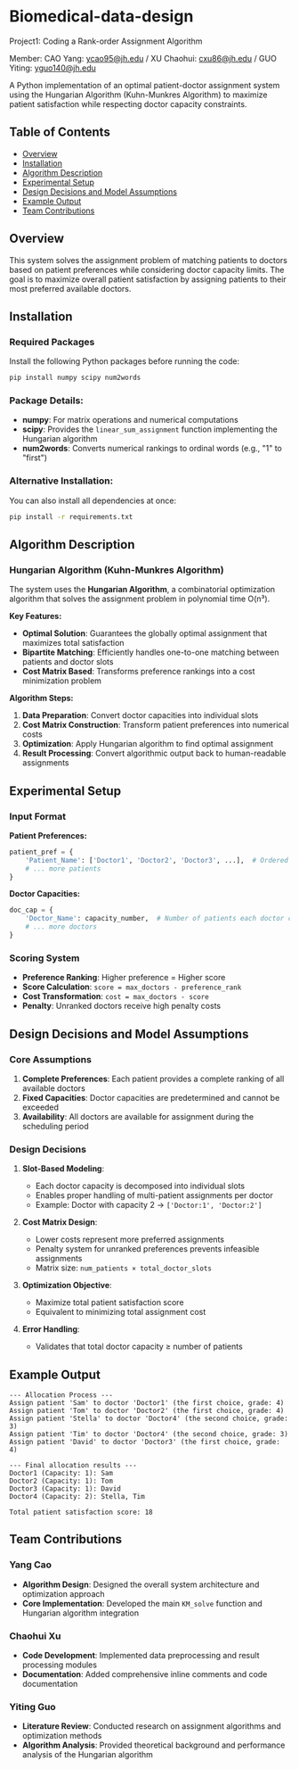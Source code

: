 # Biomedical-data-design
Project1: Coding a Rank-order Assignment Algorithm

Member:
CAO Yang: ycao95@jh.edu /
XU Chaohui: cxu86@jh.edu /
GUO Yiting: yguo140@jh.edu

A Python implementation of an optimal patient-doctor assignment system using the Hungarian Algorithm (Kuhn-Munkres Algorithm) to maximize patient satisfaction while respecting doctor capacity constraints.

## Table of Contents
- [Overview](#overview)
- [Installation](#installation)
- [Algorithm Description](#algorithm-description)
- [Experimental Setup](#experimental-setup)
- [Design Decisions and Model Assumptions](#design-decisions-and-model-assumptions)
- [Example Output](#example-output)
- [Team Contributions](#team-contributions)

## Overview

This system solves the assignment problem of matching patients to doctors based on patient preferences while considering doctor capacity limits. The goal is to maximize overall patient satisfaction by assigning patients to their most preferred available doctors.

## Installation

### Required Packages

Install the following Python packages before running the code:

```bash
pip install numpy scipy num2words
```

### Package Details:
- **numpy**: For matrix operations and numerical computations
- **scipy**: Provides the `linear_sum_assignment` function implementing the Hungarian algorithm
- **num2words**: Converts numerical rankings to ordinal words (e.g., "1" to "first")

### Alternative Installation:
You can also install all dependencies at once:
```bash
pip install -r requirements.txt
```

## Algorithm Description

### Hungarian Algorithm (Kuhn-Munkres Algorithm)

The system uses the **Hungarian Algorithm**, a combinatorial optimization algorithm that solves the assignment problem in polynomial time O(n³). 

**Key Features:**
- **Optimal Solution**: Guarantees the globally optimal assignment that maximizes total satisfaction
- **Bipartite Matching**: Efficiently handles one-to-one matching between patients and doctor slots
- **Cost Matrix Based**: Transforms preference rankings into a cost minimization problem

**Algorithm Steps:**
1. **Data Preparation**: Convert doctor capacities into individual slots
2. **Cost Matrix Construction**: Transform patient preferences into numerical costs
3. **Optimization**: Apply Hungarian algorithm to find optimal assignment
4. **Result Processing**: Convert algorithmic output back to human-readable assignments

## Experimental Setup

### Input Format

**Patient Preferences:**
```python
patient_pref = {
    'Patient_Name': ['Doctor1', 'Doctor2', 'Doctor3', ...],  # Ordered by preference
    # ... more patients
}
```

**Doctor Capacities:**
```python
doc_cap = {
    'Doctor_Name': capacity_number,  # Number of patients each doctor can handle
    # ... more doctors
}
```

### Scoring System

- **Preference Ranking**: Higher preference = Higher score
- **Score Calculation**: `score = max_doctors - preference_rank`
- **Cost Transformation**: `cost = max_doctors - score`
- **Penalty**: Unranked doctors receive high penalty costs

## Design Decisions and Model Assumptions

### Core Assumptions

1. **Complete Preferences**: Each patient provides a complete ranking of all available doctors
2. **Fixed Capacities**: Doctor capacities are predetermined and cannot be exceeded
3. **Availability**: All doctors are available for assignment during the scheduling period

### Design Decisions

1. **Slot-Based Modeling**: 
   - Each doctor capacity is decomposed into individual slots
   - Enables proper handling of multi-patient assignments per doctor
   - Example: Doctor with capacity 2 → `['Doctor:1', 'Doctor:2']`

2. **Cost Matrix Design**:
   - Lower costs represent more preferred assignments
   - Penalty system for unranked preferences prevents infeasible assignments
   - Matrix size: `num_patients × total_doctor_slots`

3. **Optimization Objective**:
   - Maximize total patient satisfaction score
   - Equivalent to minimizing total assignment cost

4. **Error Handling**:
   - Validates that total doctor capacity ≥ number of patients

## Example Output

```
--- Allocation Process ---
Assign patient 'Sam' to doctor 'Doctor1' (the first choice, grade: 4)
Assign patient 'Tom' to doctor 'Doctor2' (the first choice, grade: 4)
Assign patient 'Stella' to doctor 'Doctor4' (the second choice, grade: 3)
Assign patient 'Tim' to doctor 'Doctor4' (the second choice, grade: 3)
Assign patient 'David' to doctor 'Doctor3' (the first choice, grade: 4)

--- Final allocation results ---
Doctor1 (Capacity: 1): Sam
Doctor2 (Capacity: 1): Tom
Doctor3 (Capacity: 1): David
Doctor4 (Capacity: 2): Stella, Tim

Total patient satisfaction score: 18
```

## Team Contributions

### Yang Cao
- **Algorithm Design**: Designed the overall system architecture and optimization approach
- **Core Implementation**: Developed the main `KM_solve` function and Hungarian algorithm integration

### Chaohui Xu
- **Code Development**: Implemented data preprocessing and result processing modules
- **Documentation**: Added comprehensive inline comments and code documentation

### Yiting Guo
- **Literature Review**: Conducted research on assignment algorithms and optimization methods
- **Algorithm Analysis**: Provided theoretical background and performance analysis of the Hungarian algorithm
